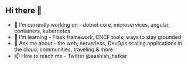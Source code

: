 ## Hi there 👋 
- 👀 I’m currently working on - dotnet core, microservices, angular, containers, kubernetes
- 🌱 I’m learning - Flask framework, CNCF tools, ways to stay grounded
- 💞️ Ask me about - the web, serverless, DevOps scaling applications in the cloud, communities, traveling & more
- 📫 How to reach me - Twitter @aashish_hatkar

<!--- DevOps, Containers  
ashuhatkar/ashuhatkar is a ✨ special ✨ repository because its `README.md` (this file) appears on your GitHub profile.
You can click the Preview link to take a look at your changes.
--->

